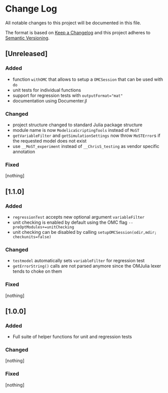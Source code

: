 # Change Log
All notable changes to this project will be documented in this file.

The format is based on [Keep a Changelog](http://keepachangelog.com/)
and this project adheres to [Semantic Versioning](http://semver.org/).

## [Unreleased]

### Added

* function `withOMC` that allows to setup a `OMCSession` that can be used with `do`
* unit tests for individual functions
* support for regression tests with `outputFormat="mat"`
* documentation using Documenter.jl

### Changed

* project structure changed to standard Julia package structure
* module name is now `ModelicaScriptingTools` instead of `MoST`
* `getVariableFilter` and `getSimulationSettings` now throw `MoSTError`s if the requested model does not exist
* use `__MoST_experiment` instead of `__ChrisS_testing` as vendor specific annotation

### Fixed

[nothing]

## [1.1.0]

### Added

* `regressionTest` accepts new optional argument `variableFilter`
* unit checking is enabled by default using the OMC flag `--preOptModules+=unitChecking`
* unit checking can be disabled by calling `setupOMCSession(odir,mdir; checkunits=false)`


### Changed

* `testmodel` automatically sets `variableFilter` for regression test
* `getErrorString()` calls are not parsed anymore since the OMJulia lexer tends to choke on them

### Fixed

[nothing]


## [1.0.0]

### Added

* Full suite of helper functions for unit and regression tests

### Changed

[nothing]

### Fixed

[nothing]
